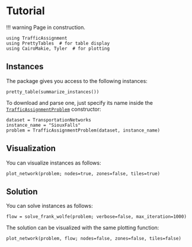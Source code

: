 # Tutorial

!!! warning
    Page in construction.

```@example tuto
using TrafficAssignment
using PrettyTables  # for table display
using CairoMakie, Tyler  # for plotting
```

## Instances

The package gives you access to the following instances:

```@example tuto
pretty_table(summarize_instances())
```

To download and parse one, just specify its name inside the [`TrafficAssignmentProblem`](@ref) constructor:

```@example tuto
dataset = TransportationNetworks
instance_name = "SiouxFalls"
problem = TrafficAssignmentProblem(dataset, instance_name)
```

## Visualization

You can visualize instances as follows:

```@example tuto
plot_network(problem; nodes=true, zones=false, tiles=true)
```

## Solution

You can solve instances as follows:

```@example tuto
flow = solve_frank_wolfe(problem; verbose=false, max_iteration=1000)
```

The solution can be visualized with the same plotting function:

```@example tuto
plot_network(problem, flow; nodes=false, zones=false, tiles=false)
```
